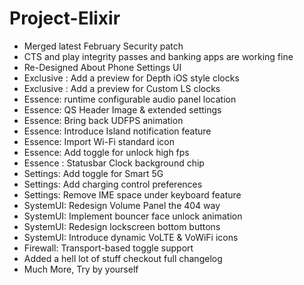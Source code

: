 # Project-Elixir
 - Merged latest February Security patch
 - CTS and play integrity passes and banking apps are working fine
 - Re-Designed About Phone Settings UI
 - Exclusive : Add a preview for Depth iOS style clocks
 - Exclusive : Add a preview for Custom LS clocks
 - Essence: runtime configurable audio panel location
 - Essence: QS Header Image & extended settings
 - Essence: Bring back UDFPS animation
 - Essence: Introduce Island notification feature
 - Essence: Import Wi-Fi standard icon
 - Essence: Add toggle for unlock high fps
 - Essence : Statusbar Clock background chip
 - Settings: Add toggle for Smart 5G
 - Settings: Add charging control preferences
 - Settings: Remove IME space under keyboard feature
 - SystemUI: Redesign Volume Panel the 404 way
 - SystemUI: Implement bouncer face unlock animation
 - SystemUI: Redesign lockscreen bottom buttons
 - SystemUI: Introduce dynamic VoLTE & VoWiFi icons
 - Firewall: Transport-based toggle support
 - Added a hell lot of stuff checkout full changelog
 - Much More, Try by yourself
